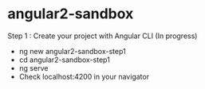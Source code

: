 # angular2-sandbox
Step 1 : Create your project with Angular CLI (In progress)
- ng new angular2-sandbox-step1
- cd angular2-sandbox-step1
- ng serve
- Check localhost:4200 in your navigator
